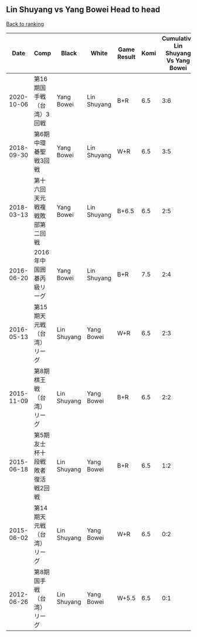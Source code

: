 ## Lin Shuyang vs Yang Bowei Head to head

[Back to ranking](../../index.md)




| **Date** | **Comp** | **Black** | **White** | **Game Result** | **Komi** | **Cumulative Lin Shuyang Vs Yang Bowei** | **Lin Shuyang Streak** | **Yang Bowei Streak** | 
| --- | --- | --- | --- | --- | --- | --- | --- | --- |
| 2020-10-06 | 第16期国手戦（台湾）3回戦 | Yang Bowei | Lin Shuyang | B+R | 6.5 | 3:6 | 0 | 1 | 
| 2018-09-30 | 第6期中環碁聖戦3回戦 | Yang Bowei | Lin Shuyang | W+R | 6.5 | 3:5 | 1 | 0 | 
| 2018-03-13 | 第十六回天元戦複戦敗部第二回戦 | Yang Bowei | Lin Shuyang | B+6.5 | 6.5 | 2:5 | 0 | 3 | 
| 2016-06-20 | 2016年中国囲碁丙級リーグ | Yang Bowei | Lin Shuyang | B+R | 7.5 | 2:4 | 0 | 2 | 
| 2016-05-13 | 第15期天元戦（台湾）リーグ | Lin Shuyang | Yang Bowei | W+R | 6.5 | 2:3 | 0 | 1 | 
| 2015-11-09 | 第8期棋王戦（台湾）リーグ | Lin Shuyang | Yang Bowei | B+R | 6.5 | 2:2 | 2 | 0 | 
| 2015-06-18 | 第5期友士杯十段戦敗者復活戦2回戦 | Lin Shuyang | Yang Bowei | B+R | 6.5 | 1:2 | 1 | 0 | 
| 2015-06-02 | 第14期天元戦（台湾）リーグ | Lin Shuyang | Yang Bowei | W+R | 6.5 | 0:2 | 0 | 2 | 
| 2012-06-26 | 第8期国手戦（台湾）リーグ | Lin Shuyang | Yang Bowei | W+5.5 | 6.5 | 0:1 | 0 | 1 |




